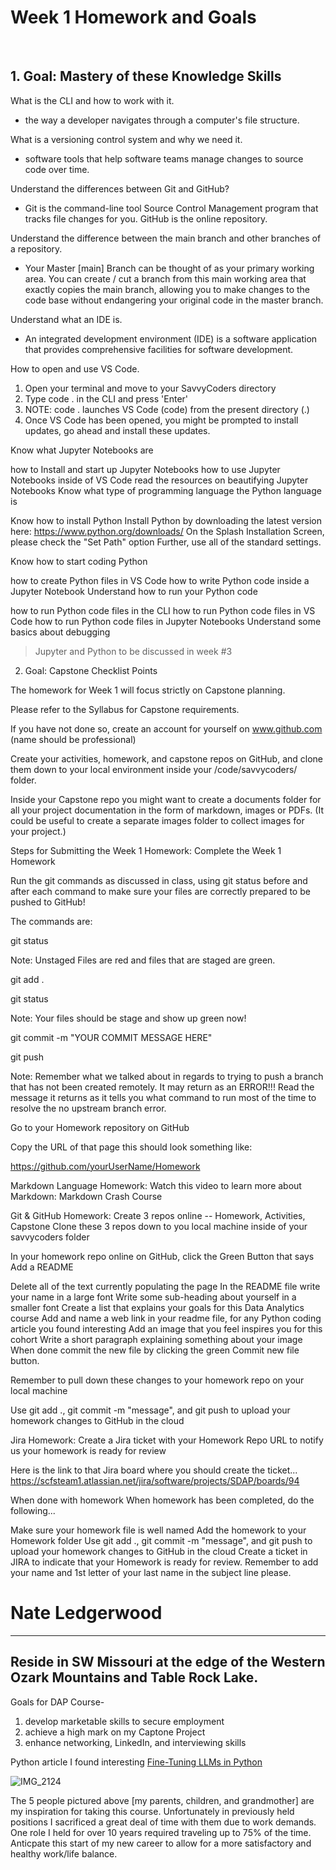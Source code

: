 # Week 1 Homework and Goals

<br >

## 1. Goal: Mastery of these Knowledge Skills

What is the CLI and how to work with it.
- the way a developer navigates through a computer's file structure.

What is a versioning control system and why we need it.
- software tools that help software teams manage changes to source code over time.

Understand the differences between Git and GitHub?
- Git is the command-line tool Source Control Management program that tracks file changes for you. GitHub is the online repository.

Understand the difference between the main branch and other branches of a repository.
- Your Master [main] Branch can be thought of as your primary working area.  You can create / cut a branch from this main working area that exactly copies the main branch, allowing you to make changes to the code base without endangering your original code in the master branch.

Understand what an IDE is.
- An integrated development environment (IDE) is a software application that provides comprehensive facilities for software development.

How to open and use VS Code.
1. Open your terminal and move to your SavvyCoders directory
2. Type code . in the CLI and press 'Enter'
3. NOTE: code . launches VS Code (code) from the present directory (.)
4. Once VS Code has been opened, you might be prompted to install updates, go ahead and install these updates.

Know what Jupyter Notebooks are

how to Install and start up Jupyter Notebooks
how to use Jupyter Notebooks inside of VS Code
read the resources on beautifying Jupyter Notebooks
Know what type of programming language the Python language is

Know how to install Python
  Install Python by downloading the latest version here: https://www.python.org/downloads/ On the Splash Installation Screen, please check the "Set Path" option Further, use all of the standard settings.

Know how to start coding Python

how to create Python files in VS Code
how to write Python code inside a Jupyter Notebook
Understand how to run your Python code

how to run Python code files in the CLI
how to run Python code files in VS Code
how to run Python code files in Jupyter Notebooks
Understand some basics about debugging

<!-- Blockquote -->
>Jupyter and Python to be discussed in week #3


2. Goal: Capstone Checklist Points

The homework for Week 1 will focus strictly on Capstone planning.

Please refer to the Syllabus for Capstone requirements.

If you have not done so, create an account for yourself on www.github.com (name should be professional)

Create your activities, homework, and capstone repos on GitHub, and clone them down to your local environment inside your /code/savvycoders/ folder.

Inside your Capstone repo you might want to create a documents folder for all your project documentation in the form of markdown, images or PDFs. (It could be useful to create a separate images folder to collect images for your project.)



Steps for Submitting the Week 1 Homework:
Complete the Week 1 Homework

Run the git commands as discussed in class, using git status before and after each command to make sure your files are correctly prepared to be pushed to GitHub!

The commands are:

git status

Note: Unstaged Files are red and files that are staged are green.

git add .

git status

Note: Your files should be stage and show up green now!

git commit -m  "YOUR COMMIT MESSAGE HERE"

git push

Note: Remember what we talked about in regards to trying to push a branch that has not been created remotely. It may return as an ERROR!!! Read the message it returns as it tells you what command to run most of the time to resolve the no upstream branch error.

Go to your Homework repository on GitHub

Copy the URL of that page this should look something like:

https://github.com/yourUserName/Homework


Markdown Language Homework:
Watch this video to learn more about Markdown: Markdown Crash Course

Git & GitHub Homework:
Create 3 repos online -- Homework, Activities, Capstone
Clone these 3 repos down to you local machine inside of your savvycoders folder

In your homework repo online on GitHub, click the Green Button that says Add a README

Delete all of the text currently populating the page
In the README file write your name in a large font
Write some sub-heading about yourself in a smaller font
Create a list that explains your goals for this Data Analytics course
Add and name a web link in your readme file, for any Python coding article you found interesting
Add an image that you feel inspires you for this cohort
Write a short paragraph explaining something about your image
When done commit the new file by clicking the green Commit new file button.

Remember to pull down these changes to your homework repo on your local machine


Use git add ., git commit -m "message", and git push to upload your homework changes to GitHub in the cloud

Jira Homework:
Create a Jira ticket with your Homework Repo URL to notify us your homework is ready for review

Here is the link to that Jira board where you should create the ticket... https://scfsteam1.atlassian.net/jira/software/projects/SDAP/boards/94


When done with homework
When homework has been completed, do the following...

Make sure your homework file is well named
Add the homework to your Homework folder
Use git add ., git commit -m "message", and git push to upload your homework changes to GitHub in the cloud
Create a ticket in JIRA to indicate that your Homework is ready for review.
Remember to add your name and 1st letter of your last name in the subject line please.


<!-- Headings -->
# Nate Ledgerwood
---
## Reside in SW Missouri at the edge of the Western Ozark Mountains and Table Rock Lake.
Goals for DAP Course-
  1) develop marketable skills to secure employment
  2) achieve a high mark on my Captone Project
  3) enhance networking, LinkedIn, and interviewing skills
<!-- Links -->
Python article I found interesting [Fine-Tuning LLMs in Python](https://www.codecademy.com/article/fine-tuning-large-language-models-llms-in-python)
<!-- Images -->
![IMG_2124](https://github.com/user-attachments/assets/eab085df-1cca-43a2-a5e9-38a5a48afc82)

The 5 people pictured above [my parents, children, and grandmother] are my inspiration for taking this course.  Unfortunately in previously held positions I sacrificed a great deal of time with them due to work demands.  One role I held for over 10 years required traveling up to 75% of the time.  Anticpate this start of my new career to allow for a more satisfactory and healthy work/life balance.



    
                         
                         
                        
